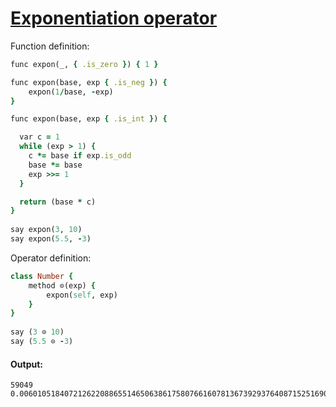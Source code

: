 [1]: http://rosettacode.org/wiki/Exponentiation_operator

# [Exponentiation operator][1]

Function definition:

```ruby
func expon(_, { .is_zero }) { 1 }

func expon(base, exp { .is_neg }) {
    expon(1/base, -exp)
}

func expon(base, exp { .is_int }) {

  var c = 1
  while (exp > 1) {
    c *= base if exp.is_odd
    base *= base
    exp >>= 1
  }

  return (base * c)
}
 
say expon(3, 10)
say expon(5.5, -3)
```


Operator definition:

```ruby
class Number {
    method ⊙(exp) {
        expon(self, exp)
    }
}
 
say (3 ⊙ 10)
say (5.5 ⊙ -3)
```

#### Output:
```
59049
0.006010518407212622088655146506386175807661607813673929376408715251690458302028550142749812171299774605559729526671675432
```

